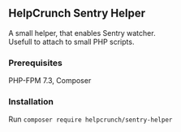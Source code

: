 ## HelpCrunch Sentry Helper

A small helper, that enables Sentry watcher.  
Usefull to attach to small PHP scripts.  

### Prerequisites
PHP-FPM 7.3, Composer

### Installation
Run `composer require helpcrunch/sentry-helper`  
